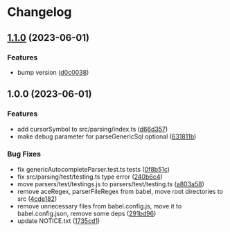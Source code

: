 # Changelog

## [1.1.0](https://github.com/gravity-ui/sql-autocomplete-parsers/compare/v1.0.0...v1.1.0) (2023-06-01)


### Features

* bump version ([d0c0038](https://github.com/gravity-ui/sql-autocomplete-parsers/commit/d0c00380d6c54da1793e8a09715a7790601ff968))

## 1.0.0 (2023-06-01)


### Features

* add cursorSymbol to src/parsing/index.ts ([d66d357](https://github.com/gravity-ui/sql-autocomplete-parsers/commit/d66d357b9807183cc1163e833902ff7ab76c217e))
* make debug parameter for parseGenericSql optional ([631811b](https://github.com/gravity-ui/sql-autocomplete-parsers/commit/631811b3da59a66706bc8711a3ddbbb5a2871cf6))


### Bug Fixes

* fix genericAutocompleteParser.test.ts tests ([0f8b51c](https://github.com/gravity-ui/sql-autocomplete-parsers/commit/0f8b51c09b0efe2d4807e1118c949f03647dfa10))
* fix src/parsing/test/testing.ts type error ([240b6c4](https://github.com/gravity-ui/sql-autocomplete-parsers/commit/240b6c4c7ae168035059d57c55e8e4e4a60641a8))
* move parsers/test/testings.js to parsers/test/testing.ts ([a803a58](https://github.com/gravity-ui/sql-autocomplete-parsers/commit/a803a58b3c092ef34a871e19de8e86cfb408bdb4))
* remove aceRegex, parserFileRegex from babel, move root directories to src ([4cde182](https://github.com/gravity-ui/sql-autocomplete-parsers/commit/4cde18276202eaae83d558d11cee9a0c7cf0c79f))
* remove unnecessary files from babel.config.js, move it to babel.config.json, remove some deps ([291bd96](https://github.com/gravity-ui/sql-autocomplete-parsers/commit/291bd96abcff781c4011f50508db6802afdb28ab))
* update NOTICE.txt ([1735cd1](https://github.com/gravity-ui/sql-autocomplete-parsers/commit/1735cd1d4518e94a29bde12207a40b804bd64f5f))
